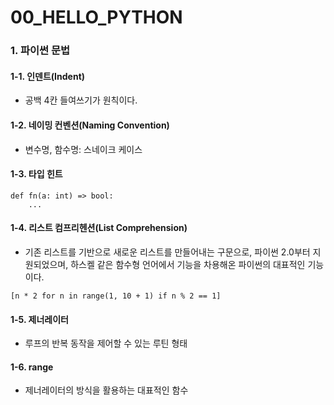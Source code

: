 # 00\_HELLO\_PYTHON

### 1. 파이썬 문법

#### 1-1. 인덴트\(Indent\)

* 공백 4칸 들여쓰기가 원칙이다.

#### 1-2. 네이밍 컨벤션\(Naming Convention\)

* 변수명, 함수명: 스네이크 케이스

#### 1-3. 타입 힌트

```text
def fn(a: int) => bool:
    ...
```

#### 1-4. 리스트 컴프리헨션\(List Comprehension\)

* 기존 리스트를 기반으로 새로운 리스트를 만들어내는 구문으로, 파이썬 2.0부터 지원되었으며, 하스켈 같은 함수형 언어에서 기능을 차용해온 파이썬의 대표적인 기능이다.

```text
[n * 2 for n in range(1, 10 + 1) if n % 2 == 1]
```

#### 1-5. 제너레이터

* 루프의 반복 동작을 제어할 수 있는 루틴 형태

#### 1-6. range

* 제너레이터의 방식을 활용하는 대표적인 함수

